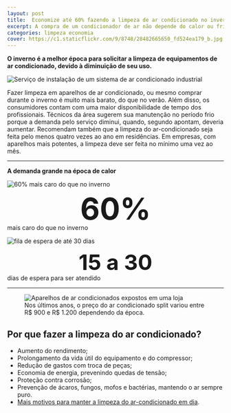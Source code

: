 ```yaml
---
layout: post
title:  Economize até 60% fazendo a limpeza de ar condicionado no inverno
excerpt: A compra de um condicionador de ar não depende do calor ou frio que a pessoa sente. A capacidade de refrigeração de um condicionador de ar está diretamente relacionada ao tamanho do ambiente, quantidade de pessoas e número de aparelhos elétricos no local.
categories: limpeza economia
cover: https://c1.staticflickr.com/9/8748/28482665650_fd524ea179_b.jpg
---
```


**O inverno é a melhor época para solicitar a limpeza de equipamentos de ar condicionado, devido à diminuição de seu uso.**

![Serviço de instalação de um sistema de ar condicionado industrial](https://c1.staticflickr.com/9/8748/28482665650_fd524ea179_b.jpg)

Fazer limpeza em aparelhos de ar condicionado, ou mesmo comprar durante o inverno é muito mais barato, do que no verão. Além disso, os consumidores contam com uma maior disponibilidade de tempo dos profissionais. Técnicos da área sugerem sua manutenção no período frio porque a demanda pelo serviço diminui, quando, segundo apontam, deveria aumentar. Recomendam também que a limpeza do ar-condicionado seja feita pelo menos quatro vezes ao ano em residências. Em empresas, com aparelhos mais potentes, a limpeza deve ser feita no mínimo uma vez ao mês.

---

<p class="grid _center inner"><strong>A demanda grande na época de calor</strong></p>
<div class="grid _center _justify inner">
    <div class="cell">
        <img src="https://c1.staticflickr.com/9/8486/28691327361_4934155722_o.png" alt="60% mais caro do que no inverno">
    </div>
    <div class="cell">
        <p><span style="text-align:center;font-weight:bold;display:block;line-height:70px;font-size:70px;">60%</span> mais caro do que no inverno</p>
    </div>
    <div class="cell">
        <img src="https://c1.staticflickr.com/9/8849/28663205862_23d7098b9e_o.png" alt="fila de espera de até 30 dias">
    </div>
    <div class="cell">
        <p><span style="text-align:center;font-weight:bold;display:block;line-height:55px;font-size:50px;">15 a 30</span> dias de espera para ser atendido</p>
    </div>
</div>

---

<div class="grid _start">
    <div class="cell">
        <figure class="grid _column">
            <div>
                <img src="https://c2.staticflickr.com/8/7741/28689692051_e31c5080d1_z.jpg" alt="Aparelhos de ar condicionados expostos em uma loja">
            </div>
            <figcaption>Nos últimos anos, o preço do ar condicionado split variou entre R$ 900 e R$ 1.200 dependendo da época.</figcaption>
        </figure>
    </div>
    <div class="cell">
        <h2>Por que fazer a limpeza do ar condicionado?</h2>
        <ul>
            <li>Aumento do rendimento;</li>
            <li>Prolongamento da vida útil do equipamento e do compressor;</li>
            <li>Redução de gastos com troca de peças;</li>
            <li>Economia de energia, prevenindo quedas de tensão;</li>
            <li>Proteção contra corrosão;</li>
            <li>Prevenção de ácaros, fungos, mofos e bactérias, mantendo o ar sempre puro.</li>
            <li><a href="{% post_url 2016-06-27-mantenha-o-ar-condicionado-limpo-e-evite-problemas-de-saude %}">Mais motivos para manter a limpeza do ar-condicionado em dia</a>.</li>
        </ul>
    </div>
</div>


